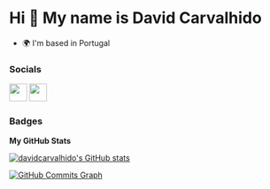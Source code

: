 Hi 👋 My name is David Carvalhido
=================================

*   🌍  I'm based in Portugal

### Socials

<p align="left"> <a href="https://www.github.com/davidcarvalhido" target="_blank" rel="noreferrer"><img src="https://raw.githubusercontent.com/danielcranney/readme-generator/main/public/icons/socials/github.svg" width="32" height="32" /></a> <a href="https://www.linkedin.com/in/davidcarvalhido" target="_blank" rel="noreferrer"><img src="https://raw.githubusercontent.com/danielcranney/readme-generator/main/public/icons/socials/linkedin.svg" width="32" height="32" /></a></p>

### Badges

<b>My GitHub Stats</b>

<a href="http://www.github.com/davidcarvalhido"><img src="https://github-readme-stats.vercel.app/api?username=davidcarvalhido&show_icons=true&hide=&count_private=true&title_color=0891b2&text_color=ffffff&icon_color=0891b2&bg_color=1c1917&hide_border=true&show_icons=true" alt="davidcarvalhido's GitHub stats" /></a>

<a href="http://www.github.com/davidcarvalhido"><img src="https://activity-graph.herokuapp.com/graph?username=davidcarvalhido&bg_color=1c1917&color=ffffff&line=0891b2&point=ffffff&area_color=1c1917&area=true&hide_border=true&custom_title=GitHub%20Commits%20Graph" alt="GitHub Commits Graph" /></a>
